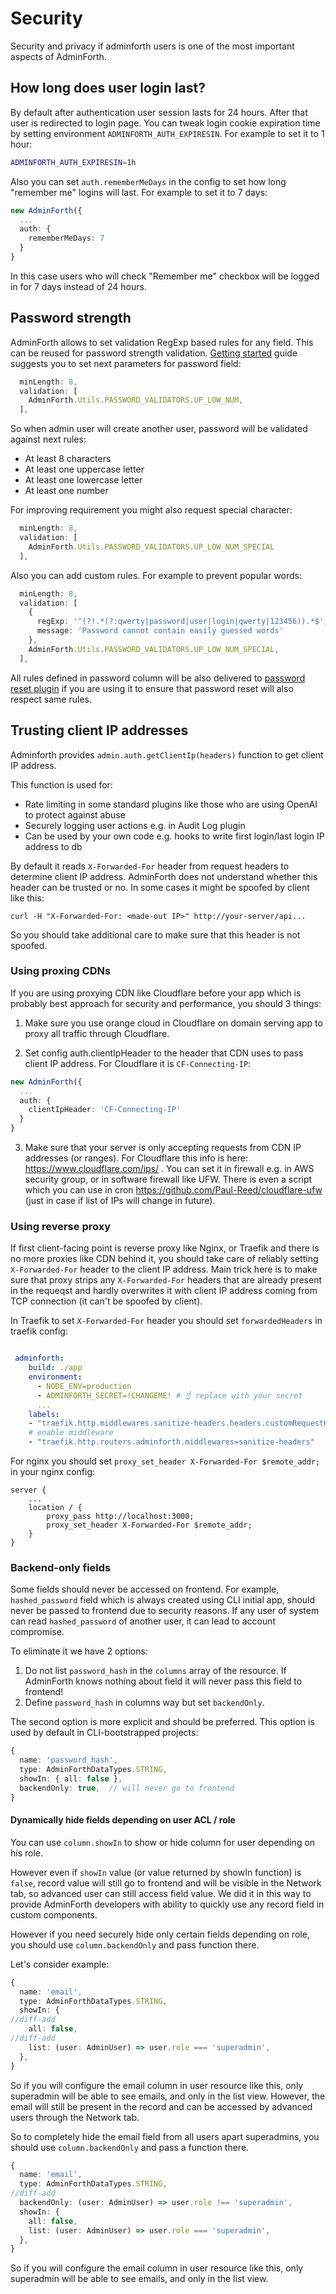 # Security

Security and privacy if adminforth users is one of the most important aspects of AdminForth.

## How long does user login last?

By default after authentication user session lasts for 24 hours. After that user is redirected to login page.
You can tweak login cookie expiration time by setting environment `ADMINFORTH_AUTH_EXPIRESIN`. For example to set it to 1 hour:

```bash
ADMINFORTH_AUTH_EXPIRESIN=1h
```

Also you can set `auth.rememberMeDays` in the config to set how long "remember me" logins will last.
For example to set it to 7 days:

```ts ./index.ts
new AdminForth({
  ...
  auth: {
    rememberMeDays: 7
  }
}
```

In this case users who will check "Remember me" checkbox will be logged in for 7 days instead of 24 hours.


## Password strength

AdminForth allows to set validation RegExp based rules for any field. This can be reused for password strength validation.
[Getting started](../001-gettingStarted.md) guide suggests you to set next parameters for password field:

```ts ./index.ts
  minLength: 8,
  validation: [
    AdminForth.Utils.PASSWORD_VALIDATORS.UP_LOW_NUM,
  ],
```

So when admin user will create another user, password will be validated against next rules:
- At least 8 characters
- At least one uppercase letter
- At least one lowercase letter
- At least one number

For improving requirement you might also request special character:

```ts ./index.ts
  minLength: 8,
  validation: [
    AdminForth.Utils.PASSWORD_VALIDATORS.UP_LOW_NUM_SPECIAL
  ],
```

Also you can add custom rules. For example to prevent popular words:

```ts ./index.ts
  minLength: 8,
  validation: [
    {
      regExp: '^(?!.*(?:qwerty|password|user|login|qwerty|123456)).*$',
      message: 'Password cannot contain easily guessed words'
    },
    AdminForth.Utils.PASSWORD_VALIDATORS.UP_LOW_NUM_SPECIAL,
  ],
```

All rules defined in password column will be also delivered to [password reset plugin](../07-Plugins/07-email-password-reset.md) if you are using it to ensure that password reset will also respect same rules.


## Trusting client IP addresses

Adminforth provides `admin.auth.getClientIp(headers)` function to get client IP address. 

This function is used for:
- Rate limiting in some standard plugins like those who are using OpenAI to protect against abuse
- Securely logging user actions e.g. in Audit Log plugin
- Can be used by your own code e.g. hooks to write first login/last login IP address to db

By default it reads `X-Forwarded-For` header from request headers to determine client IP address. 
AdminForth does not understand whether this header can be trusted or no. In some cases it might be spoofed by client like this:

```
curl -H "X-Forwarded-For: <made-out IP>" http://your-server/api...
```

So you should take additional care to make sure that this header is not spoofed.

### Using proxing CDNs

If you are using proxying CDN like Cloudflare before your app which is probably best approach for security and performance, you should 3 things:
1) Make sure you use orange cloud in Cloudflare on domain serving app to proxy all traffic through Cloudflare.

2) Set config auth.clientIpHeader to the header that CDN uses to pass client IP address. 
For Cloudflare it is `CF-Connecting-IP`: 

```ts ./index.ts
new AdminForth({
  ...
  auth: {
    clientIpHeader: 'CF-Connecting-IP'
  }
}
```

3) Make sure that your server is only accepting requests from CDN IP addresses (or ranges). For Cloudflare this info is here: https://www.cloudflare.com/ips/ . You can set it in firewall e.g. in AWS security group, or in software firewall like UFW. There is even a script which you can use in cron https://github.com/Paul-Reed/cloudflare-ufw (just in case if list of IPs will change in future).


### Using reverse proxy

If first client-facing point is reverse proxy like Nginx, or Traefik and there is no more proxies like CDN behind it, you should take care of reliably setting `X-Forwarded-For` header to the client IP address. 
Main trick here is to make sure that proxy strips any `X-Forwarded-For` headers that are already present in the requeqst and hardly overwrites it with client IP address coming from TCP connection (it can't be spoofed by client).


In Traefik to set `X-Forwarded-For` header you should set `forwardedHeaders` in traefik config:

```yaml

 adminforth:
    build: ./app
    environment:
      - NODE_ENV=production
      - ADMINFORTH_SECRET=!CHANGEME! # ☝️ replace with your secret
      ...
    labels:
    - "traefik.http.middlewares.sanitize-headers.headers.customRequestHeaders.X-Forwarded-For=$remote_addr"
    # enable middleware
    - "traefik.http.routers.adminforth.middlewares=sanitize-headers"
```


For nginx you should set `proxy_set_header X-Forwarded-For $remote_addr;` in your nginx config:

```nginx
server {
    ...
    location / {
        proxy_pass http://localhost:3000;
        proxy_set_header X-Forwarded-For $remote_addr;
    }
}
```



### Backend-only fields

Some fields should never be accessed on frontend. For example, `hashed_password` field which is always created using CLI initial app, should never be passed to frontend due to security reasons.
If any user of system can read `hashed_password` of another user, it can lead to account compromise.

To eliminate it we have 2 options:

1) Do not list `password_hash` in the `columns` array of the resource. If AdminForth knows nothing about field
it will never pass this field to frontend!
2) Define `password_hash` in columns way but set `backendOnly`. 

The second option is more explicit and should be preferred. This option is used by default in CLI-bootstrapped projects:

```ts
{
  name: 'password_hash',
  type: AdminForthDataTypes.STRING,
  showIn: { all: false },
  backendOnly: true,  // will never go to frontend
}
```

#### Dynamically hide fields depending on user ACL / role

You can use `column.showIn` to show or hide column for user depending on his role.

However even if `showIn` value (or value returned by showIn function) is `false`, record value will still go to frontend and will be
visible in the Network tab, so advanced user can still access field value. We did it in this way to provide AdminForth developers with ability to quickly use any record field in custom components.

However if you need securely hide only certain fields depending on role, you should use `column.backendOnly` and pass function there.

Let's consider example:

```ts
{
  name: 'email',
  type: AdminForthDataTypes.STRING,
  showIn: { 
//diff-add
    all: false, 
//diff-add
    list: (user: AdminUser) => user.role === 'superadmin',
  },
}
```

So if you will configure the email column in user resource like this, only superadmin will be able to see emails, and only in the list view.
However, the email will still be present in the record and can be accessed by advanced users through the Network tab.

So to completely hide the email field from all users apart superadmins, you should use `column.backendOnly` and pass a function there.

```ts
{
  name: 'email',
  type: AdminForthDataTypes.STRING,
//diff-add
  backendOnly: (user: AdminUser) => user.role !== 'superadmin',
  showIn: { 
    all: false, 
    list: (user: AdminUser) => user.role === 'superadmin',
  },
}
```

So if you will configure the email column in user resource like this, only superadmin will be able to see emails, and only in the list view.